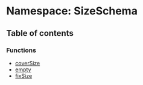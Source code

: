 # Namespace: SizeSchema

## Table of contents

### Functions

* [coverSize](/auto-docs/free-layout-editor/functions/SizeSchema.coverSize.md)
* [empty](/auto-docs/free-layout-editor/functions/SizeSchema.empty.md)
* [fixSize](/auto-docs/free-layout-editor/functions/SizeSchema.fixSize.md)
